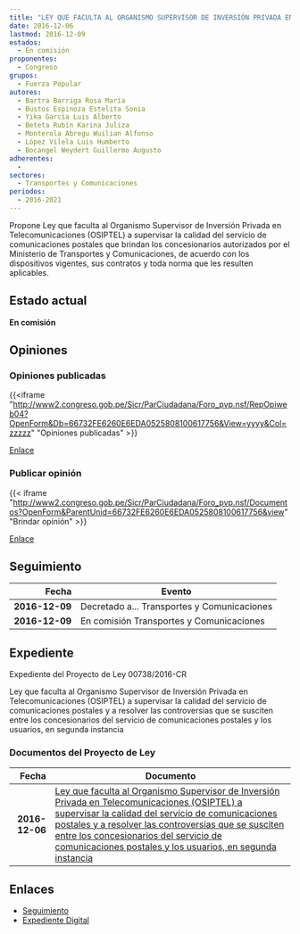 ```yaml
---
title: "LEY QUE FACULTA AL ORGANISMO SUPERVISOR DE INVERSIÓN PRIVADA EN TELECOMUNICACIONES (OSIPTEL) A SUPERVISAR LA CALIDAD DEL SERVICIO DE COMUNICACIONES POSTALES Y A RESOLVER LAS CONTROVERSIAS QUE SE SUSCITEN ENTRE LOS CONCESIONARIOS DEL SERVICIO DE COMUNICACIONES POSTALES Y LOS USUARIOS, EN SEGUNDA INSTANCIA."
date: 2016-12-06
lastmod: 2016-12-09
estados: 
  - En comisión
proponentes: 
  - Congreso
grupos: 
  - Fuerza Popular
autores: 
  - Bartra Barriga Rosa María
  - Bustos Espinoza Estelita Sonia
  - Yika García Luis Alberto
  - Beteta Rubín Karina Juliza
  - Monterola Abregu Wuilian Alfonso
  - López Vilela Luis Humberto
  - Bocangel Weydert Guillermo Augusto
adherentes: 
  - 
sectores: 
  - Transportes y Comunicaciones
periodos: 
  - 2016-2021
---
```


Propone Ley que faculta al Organismo Supervisor de Inversión Privada en Telecomunicaciones (OSIPTEL) a supervisar la calidad del servicio de comunicaciones postales que brindan los concesionarios autorizados por el Ministerio de Transportes y Comunicaciones, de acuerdo con los dispositivos vigentes, sus contratos y toda norma que les resulten aplicables.


## Estado actual

**En comisión**

## Opiniones

### Opiniones publicadas

{{<iframe "http://www2.congreso.gob.pe/Sicr/ParCiudadana/Foro_pvp.nsf/RepOpiweb04?OpenForm&Db=66732FE6260E6EDA0525808100617756&View=yyyy&Col=zzzzz" "Opiniones publicadas" >}}

[Enlace](http://www2.congreso.gob.pe/Sicr/ParCiudadana/Foro_pvp.nsf/RepOpiweb04?OpenForm&Db=66732FE6260E6EDA0525808100617756&View=yyyy&Col=zzzzz)
### Publicar opinión

{{< iframe "http://www2.congreso.gob.pe/Sicr/ParCiudadana/Foro_pvp.nsf/Documentos?OpenForm&ParentUnid=66732FE6260E6EDA0525808100617756&view" "Brindar opinión" >}}

[Enlace](http://www2.congreso.gob.pe/Sicr/ParCiudadana/Foro_pvp.nsf/Documentos?OpenForm&ParentUnid=66732FE6260E6EDA0525808100617756&view)

## Seguimiento

| Fecha | Evento |
|------:|--------|
| **2016-12-09** | Decretado a... Transportes y Comunicaciones|
| **2016-12-09** | En comisión Transportes y Comunicaciones|


## Expediente

Expediente del Proyecto de Ley 00738/2016-CR

Ley que faculta al Organismo Supervisor de Inversión Privada en Telecomunicaciones (OSIPTEL) a supervisar la calidad del servicio de comunicaciones postales y a resolver las controversias que se susciten entre los concesionarios del servicio de comunicaciones postales y los usuarios, en segunda instancia


### Documentos del Proyecto de Ley

| Fecha | Documento |
|------:|--------|
| **2016-12-06** | [Ley que faculta al Organismo Supervisor de Inversión Privada en Telecomunicaciones (OSIPTEL) a supervisar la calidad del servicio de comunicaciones postales y a resolver las controversias que se susciten entre los concesionarios del servicio de comunicaciones postales y los usuarios, en segunda instancia](http://www.leyes.congreso.gob.pe/Documentos/2016_2021/Proyectos_de_Ley_y_de_Resoluciones_Legislativas/PL0073820161206..pdf) |

## Enlaces 

- [Seguimiento](http://www2.congreso.gob.pe/Sicr/TraDocEstProc/CLProLey2016.nsf/f7fff46988ca05b1052578e100829cc7/1a7a87b36878717805258081007bd6ba?OpenDocument)
- [Expediente Digital](http://www2.congreso.gob.pehttp://www2.congreso.gob.pe/Sicr/TraDocEstProc/CLProLey2016.nsf/f7fff46988ca05b1052578e100829cc7/1a7a87b36878717805258081007bd6ba?OpenDocument&Click=05257FB7005EB655.eb71d0cf91d8294e05256cdf006b5706/$Body/0.1C6C)
